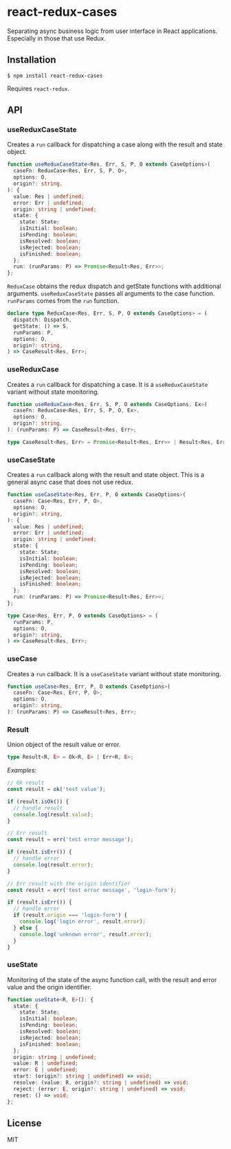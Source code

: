 # react-redux-cases

Separating async business logic from user interface in React applications. Especially in those that use Redux.

## Installation

    $ npm install react-redux-cases

Requires `react-redux`.

## API

### useReduxCaseState

Creates a `run` callback for dispatching a case along with the result and state object.

```typescript
function useReduxCaseState<Res, Err, S, P, O extends CaseOptions>(
  caseFn: ReduxCase<Res, Err, S, P, O>,
  options: O,
  origin?: string,
): {
  value: Res | undefined;
  error: Err | undefined;
  origin: string | undefined;
  state: {
    state: State;
    isInitial: boolean;
    isPending: boolean;
    isResolved: boolean;
    isRejected: boolean;
    isFinished: boolean;
  };
  run: (runParams: P) => Promise<Result<Res, Err>>;
};
```

`ReduxCase` obtains the redux dispatch and getState functions with additional arguments. `useReduxCaseState` passes all arguments to the case function. `runParams` comes from the `run` function.

```typescript
declare type ReduxCase<Res, Err, S, P, O extends CaseOptions> = (
  dispatch: Dispatch,
  getState: () => S,
  runParams: P,
  options: O,
  origin?: string,
) => CaseResult<Res, Err>;
```

### useReduxCase

Creates a `run` callback for dispatching a case. It is a `useReduxCaseState` variant without state monitoring.

```typescript
function useReduxCase<Res, Err, S, P, O extends CaseOptions, Ex>(
  caseFn: ReduxCase<Res, Err, S, P, O, Ex>,
  options: O,
  origin?: string,
): (runParams: P) => CaseResult<Res, Err>;
```

```typescript
type CaseResult<Res, Err> = Promise<Result<Res, Err>> | Result<Res, Err>;
```

### useCaseState

Creates a `run` callback along with the result and state object. This is a general async case that does not use redux.

```typescript
function useCaseState<Res, Err, P, O extends CaseOptions>(
  caseFn: Case<Res, Err, P, O>,
  options: O,
  origin?: string,
): {
  value: Res | undefined;
  error: Err | undefined;
  origin: string | undefined;
  state: {
    state: State;
    isInitial: boolean;
    isPending: boolean;
    isResolved: boolean;
    isRejected: boolean;
    isFinished: boolean;
  };
  run: (runParams: P) => Promise<Result<Res, Err>>;
};
```

```typescript
type Case<Res, Err, P, O extends CaseOptions> = (
  runParams: P,
  options: O,
  origin?: string,
) => CaseResult<Res, Err>;
```

### useCase

Creates a `run` callback. It is a `useCaseState` variant without state monitoring.

```typescript
function useCase<Res, Err, P, O extends CaseOptions>(
  caseFn: Case<Res, Err, P, O>,
  options: O,
  origin?: string,
): (runParams: P) => CaseResult<Res, Err>;
```

### Result

Union object of the result value or error.

```typescript
type Result<R, E> = Ok<R, E> | Err<R, E>;
```

_Examples:_

```typescript
// Ok result
const result = ok('test value');

if (result.isOk()) {
  // handle result
  console.log(result.value);
}
```

```typescript
// Err result
const result = err('test error message');

if (result.isErr()) {
  // handle error
  console.log(result.error);
}
```

```typescript
// Err result with the origin identifier
const result = err('test error message', 'login-form');

if (result.isErr()) {
  // handle error
  if (result.origin === 'login-form') {
    console.log('login error', result.error);
  } else {
    console.log('unknown error', result.error);
  }
}
```

### useState

Monitoring of the state of the async function call, with the result and error value and the origin identifier.

```typescript
function useState<R, E>(): {
  state: {
    state: State;
    isInitial: boolean;
    isPending: boolean;
    isResolved: boolean;
    isRejected: boolean;
    isFinished: boolean;
  };
  origin: string | undefined;
  value: R | undefined;
  error: E | undefined;
  start: (origin?: string | undefined) => void;
  resolve: (value: R, origin?: string | undefined) => void;
  reject: (error: E, origin?: string | undefined) => void;
  reset: () => void;
};
```

## License

MIT

